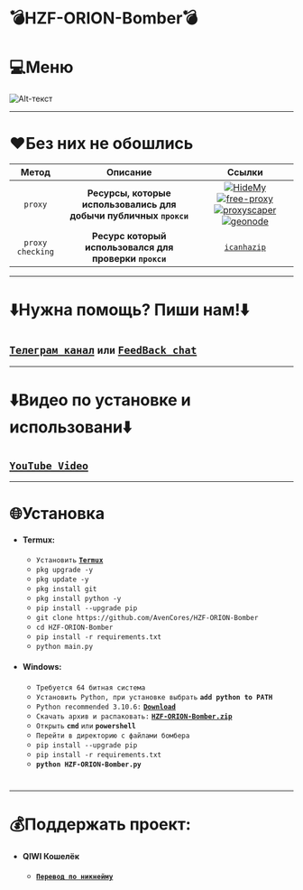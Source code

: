 # 💣HZF-ORION-Bomber💣

# 💻Меню
![Alt-текст](![image](https://user-images.githubusercontent.com/64781822/184875279-59f21d31-0a4e-4a87-b50b-7b75e1ef3f22.png))
___
# ❤️️**Без них не обошлись**
| Метод | Описание | Ссылки|
|:----------:|:----:|:----------:|
| `proxy` | **Ресурсы, которые использовались для добычи публичных `прокси`**|[![HideMy](https://i.ibb.co/Xp3TscR/hmn-logo-300x300.png)](https://hidemy.name/ru/)[![free-proxy](https://i.ibb.co/CnXVgkx/1658415338280.jpg)](https://free-proxy-list.net)[![proxyscaper](https://i.ibb.co/PYmCfwk/images.png)](https://proxyscrape.com)[![geonode](https://i.ibb.co/Jn2gfPn/image.png)](https://proxylist.geonode.com)|
| `proxy checking` | **Ресурс который использовался для проверки `прокси`** | [`icanhazip`](http://icanhazip.com) |

___
# ⬇️Нужна помощь? Пиши нам!⬇️
## [**`Телеграм канал`**](https://t.me/hzfnews) `или` [**`FeedBack chat`**](https://t.me/+MDOUaUZzWlEwNjRi)

___
# ⬇️Видео по установке и использовани⬇️
## [**`YouTube Video`**](https://www.youtube.com/watch?v=0BY_QHnLCGE)

___
# 🌐Установка
+ #### **Termux:**
  + `Установить` [**`Termux`**](https://trashbox.ru/files20/1578709_f6a9e6/com.termux_118.apk)
  + `pkg upgrade -y`
  + `pkg update -y`
  + `pkg install git`
  + `pkg install python -y`
  + `pip install --upgrade pip`
  + `git clone https://github.com/AvenCores/HZF-ORION-Bomber`
  + `cd HZF-ORION-Bomber`
  + `pip install -r requirements.txt`
  + `python main.py`

+ #### **Windows:**
  + `Требуется 64 битная система`
  + `Установить Python, при установке выбрать` **`add python to PATH`**
  + `Python recommended 3.10.6:` [**`Download`**](https://www.python.org/)
  + `Скачать архив и распаковать:` [**`HZF-ORION-Bomber.zip`**](https://github.com/AvenCores/HZF-ORION-Bomber/archive/refs/heads/master.zip)
  + `Открыть` **`cmd`** `или` **`powershell`**
  + `Перейти в директорию с файлами бомбера`
  + `pip install --upgrade pip`
  + `pip install -r requirements.txt`
  + **`python HZF-ORION-Bomber.py`**

#
___
# 💰Поддержать проект:

+ #### **QIWI Кошелёк**
  + [**`Перевод по никнейму`**](https://qiwi.com/n/LUCKY1376)
